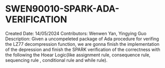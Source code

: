 # SWEN90010-SPARK-ADA-VERIFICATION
Created Date: 14/05/2024
Contributors: Wenwen Yan, Yingying Guo
Description: Given a uncompeleted package of Ada procedure for verifing the LZ77 decompression function, we are gonna finish the implementation of the depression and finish the SPARK verification of the correctness with the following the Hoear Logic(like assignment rule, consequence rule, sequencing rule , conditional rule and while rule).
